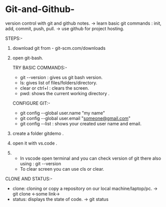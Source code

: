 # Git-and-Github-
version control with git and github notes.
->  learn basic git commands : init, add, commit, push, pull.
->  use github for project hosting.

STEPS:-

1. download git from - git-scm.com/downloads
2. open git-bash.

    TRY BASIC COMMANDS:-

     * git --version : gives us git bash version.
     * ls: gives list of files/folders/directory.
     * clear or ctrl+l : clears the screen.
     * pwd: shows the current working directory .


    CONFIGURE GIT:-

     * git config --global user.name "my name"
     * git config --global user.email "someone@gmail.com"
     * git config --list : shows your created user name and email.

3. create a folder gitdemo .
4. open it with vs.code  .  
5. - In vscode open terminal and you can check version of git there also using  : git --version
   - To clear screen you can use cls or clear.

CLONE AND STATUS:-

* clone: cloning or copy a repository on our local machine/laptop/pc.
      -> git clone <-some link->
* status: displays the state of code.
      -> git status

